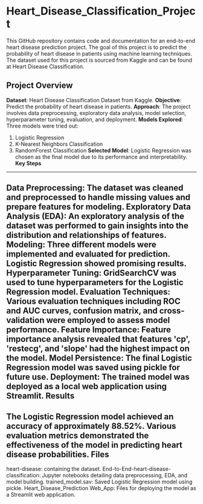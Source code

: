# Heart_Disease_Classification_Project
This GitHub repository contains code and documentation for an end-to-end heart disease prediction project. The goal of this project is to predict the probability of heart disease in patients using machine learning techniques. The dataset used for this project is sourced from Kaggle and can be found at Heart Disease Classification.

**Project Overview**
---------------

**Dataset**: Heart Disease Classification Dataset from Kaggle.
**Objective**: Predict the probability of heart disease in patients.
**Approach**: The project involves data preprocessing, exploratory data analysis, model selection, hyperparameter tuning, evaluation, and deployment.
**Models Explored**: Three models were tried out:
1. Logistic Regression
2. K-Nearest Neighbors Classification
3. RandomForest Classification
**Selected Model**: Logistic Regression was chosen as the final model due to its performance and interpretability.
**Key Steps**
---------

**Data Preprocessing**: The dataset was cleaned and preprocessed to handle missing values and prepare features for modeling.
**Exploratory Data Analysis (EDA)**: An exploratory analysis of the dataset was performed to gain insights into the distribution and relationships of features.
**Modeling**: Three different models were implemented and evaluated for prediction. Logistic Regression showed promising results.
**Hyperparameter Tuning**: GridSearchCV was used to tune hyperparameters for the Logistic Regression model.
**Evaluation Techniques**: Various evaluation techniques including ROC and AUC curves, confusion matrix, and cross-validation were employed to assess model performance.
**Feature Importance**: Feature importance analysis revealed that features 'cp', 'restecg', and 'slope' had the highest impact on the model.
**Model Persistence**: The final Logistic Regression model was saved using pickle for future use.
**Deployment**: The trained model was deployed as a local web application using Streamlit.
Results
-------

The Logistic Regression model achieved an accuracy of approximately 88.52%. Various evaluation metrics demonstrated the effectiveness of the model in predicting heart disease probabilities.
Files
-------
heart-disease: containing the dataset.
End-to-End-heart-disease-classification: Jupyter notebooks detailing data preprocessing, EDA, and model building.
trained_model.sav: Saved Logistic Regression model using pickle.
Heart_Disease_Prediction Web_App: Files for deploying the model as a Streamlit web application.
